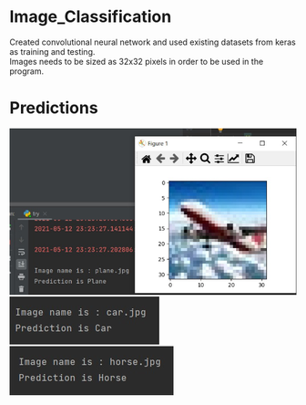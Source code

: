 # Image_Classification
Created convolutional neural network and used existing datasets from keras as training and testing.<br/>
Images needs to be sized as 32x32 pixels in order to be used in the program.

# Predictions

![alt text](https://github.com/kaancorum-git/Image_Classification/blob/main/predicted_images/plane_with_img.jpeg)
![alt text](https://github.com/kaancorum-git/Image_Classification/blob/main/predicted_images/car_pred.jpeg)<br/>
![alt text](https://github.com/kaancorum-git/Image_Classification/blob/main/predicted_images/horse_pred.jpeg)
